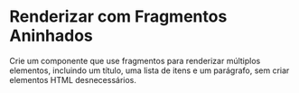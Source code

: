 # Renderizar com Fragmentos Aninhados
Crie um componente que use fragmentos para renderizar múltiplos elementos, incluindo um título, uma lista de itens e um parágrafo, sem criar elementos HTML desnecessários. 
